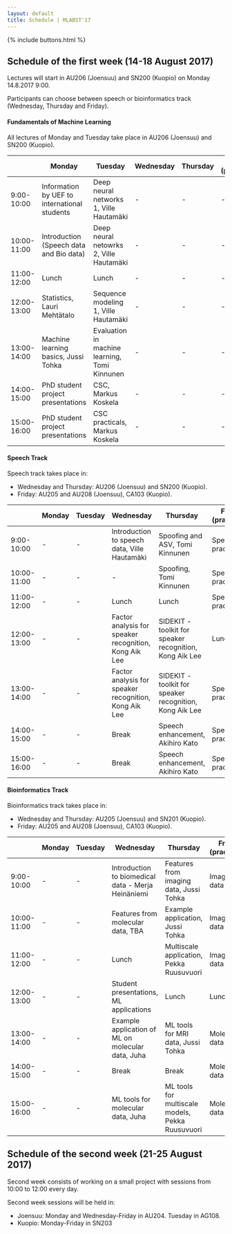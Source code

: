```yaml
---
layout: default
title: Schedule | MLABST'17
---
```


{% include buttons.html %}

## Schedule of the first week (14-18 August 2017)

Lectures will start in AU206 (Joensuu) and SN200 (Kuopio) on Monday 14.8.2017 9:00.

Participants can choose between speech or bioinformatics track (Wednesday, Thursday and Friday).

#### **Fundamentals of Machine Learning** 

All lectures of Monday and Tuesday take place in AU206 (Joensuu) and SN200 (Kuopio).

| | Monday | Tuesday | Wednesday | Thursday | Friday (practicals)
--- | ---  | ---     | ---       | ---      | ---
9:00-10:00 |  Information by UEF to international students | Deep neural networks 1, Ville Hautamäki       | - | - | -
10:00-11:00 | Introduction (Speech data and Bio data)      | Deep neural netowrks 2, Ville Hautamäki       | - | - | -
11:00-12:00 | Lunch                                        | Lunch                                         | - | - | -
12:00-13:00 | Statistics, Lauri Mehtätalo                  | Sequence modeling 1, Ville Hautamäki          | - | - | -
13:00-14:00 | Machine learning basics, Jussi Tohka         | Evaluation in machine learning, Tomi Kinnunen | - | - | -
14:00-15:00 | PhD student project presentations            | CSC, Markus Koskela                           | - | - | -
15:00-16:00 | PhD student project presentations            | CSC practicals, Markus Koskela                | - | - | -

#### **Speech Track** 

Speech track takes place in: 

* Wednesday and Thursday: AU206 (Joensuu) and SN200 (Kuopio).
* Friday: AU205 and AU208 (Joensuu), CA103 (Kuopio).

| | Monday | Tuesday | Wednesday | Thursday | Friday (practicals)
--- | ---  | ---     | ---       | ---      | ---
9:00-10:00  | - | - | Introduction to speech data, Ville Hautamäki | Spoofing and ASV, Tomi Kinnunen | Speech practicals 1
10:00-11:00 | - | - | - | Spoofing, Tomi Kinnunen | Speech practicals 1
11:00-12:00 | - | - | Lunch | Lunch | Speech practicals 1
12:00-13:00 | - | - | Factor analysis for speaker recognition, Kong Aik Lee | SIDEKIT - toolkit for speaker recognition, Kong Aik Lee | Lunch
13:00-14:00 | - | - | Factor analysis for speaker recognition, Kong Aik Lee | SIDEKIT - toolkit for speaker recognition, Kong Aik Lee | Speech practicals 2
14:00-15:00 | - | - | Break | Speech enhancement, Akihiro Kato | Speech practicals 2
15:00-16:00 | - | - | Break | Speech enhancement, Akihiro Kato | Speech practicals 2
    

#### **Bioinformatics Track**

Bioinformatics track takes place in:

* Wednesday and Thursday: AU205 (Joensuu) and SN201 (Kuopio).
* Friday: AU205 and AU208 (Joensuu), CA103 (Kuopio).

| | Monday | Tuesday | Wednesday | Thursday | Friday (practicals)
--- | ---  | ---     | ---       | ---      | ---
9:00-10:00  | - | - | Introduction to biomedical data - Merja Heinäniemi | Features from imaging data, Jussi Tohka | Imaging data
10:00-11:00 | - | - | Features from molecular data, TBA | Example application, Jussi Tohka | Imaging data
11:00-12:00 | - | - | Lunch | Multiscale application, Pekka Ruusuvuori| Imaging data
12:00-13:00 | - | - | Student presentations, ML applications | Lunch | Lunch
13:00-14:00 | - | - | Example application of ML on molecular data, Juha | ML tools for MRI data, Jussi Tohka| Molecular data
14:00-15:00 | - | - | Break | Break | Molecular data
15:00-16:00 | - | - | ML tools for molecular data, Juha | ML tools for multiscale models, Pekka Ruusuvuori | Molecular data

## Schedule of the second week (21-25 August 2017)
Second week consists of working on a small project with sessions from 10:00 to 12:00 every day. 

Second week sessions will be held in:

* Joensuu: Monday and Wednesday-Friday in AU204. Tuesday in AG108.
* Kuopio: Monday-Friday in SN203
